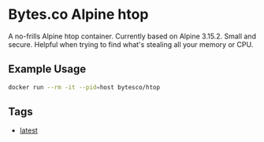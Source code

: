 # Bytes.co Alpine htop

A no-frills Alpine htop container. Currently based on Alpine 3.15.2. Small and secure. Helpful when trying to find what's stealing all your memory or CPU.

## Example Usage
```bash
docker run --rm -it --pid=host bytesco/htop
```

## Tags
- [latest](https://github.com/BytesCo/docker-htop/blob/main/Dockerfile)
